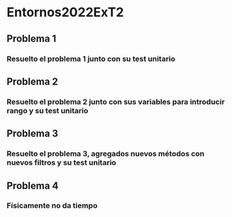# Entornos2022ExT2

## Problema 1

### Resuelto el problema 1 junto con su test unitario

## Problema 2

### Resuelto el problema 2 junto con sus variables para introducir rango y su test unitario

## Problema 3

### Resuelto el problema 3, agregados nuevos métodos con nuevos filtros y su test unitario

## Problema 4

### Físicamente no da tiempo

